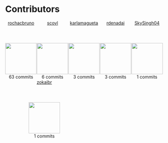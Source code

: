 # Contributors

<div class="grid" style="display: flex;">
    <article style="width: 250px;text-align: center;">
       <header style="text-align: center;"><a href="https://github.com/rochacbruno" target="_blank">rochacbruno</a></header>
       <a href="https://github.com/rochacbruno" target="_blank"><img src="https://avatars.githubusercontent.com/u/458654?v=4" style="width: 100px;"></a>
       <footer style="text-align: center;">63 commits</footer>
    </article>
    <article style="width: 250px;text-align: center;">
       <header style="text-align: center;"><a href="https://github.com/scovl" target="_blank">scovl</a></header>
       <a href="https://github.com/scovl" target="_blank"><img src="https://avatars.githubusercontent.com/u/1684061?v=4" style="width: 100px;"></a>
       <footer style="text-align: center;">6 commits</footer>
    </article>
    <article style="width: 250px;text-align: center;">
       <header style="text-align: center;"><a href="https://github.com/karlamagueta" target="_blank">karlamagueta</a></header>
       <a href="https://github.com/karlamagueta" target="_blank"><img src="https://avatars.githubusercontent.com/u/64945344?v=4" style="width: 100px;"></a>
       <footer style="text-align: center;">3 commits</footer>
    </article>
    <article style="width: 250px;text-align: center;">
       <header style="text-align: center;"><a href="https://github.com/rdenadai" target="_blank">rdenadai</a></header>
       <a href="https://github.com/rdenadai" target="_blank"><img src="https://avatars.githubusercontent.com/u/917516?v=4" style="width: 100px;"></a>
       <footer style="text-align: center;">3 commits</footer>
    </article>
    <article style="width: 250px;text-align: center;">
       <header style="text-align: center;"><a href="https://github.com/SkySingh04" target="_blank">SkySingh04</a></header>
       <a href="https://github.com/SkySingh04" target="_blank"><img src="https://avatars.githubusercontent.com/u/114267538?v=4" style="width: 100px;"></a>
       <footer style="text-align: center;">1 commits</footer>
    </article>
</div>
<div class="grid" style="display: flex;">
    <article style="width: 250px;text-align: center;">
       <header style="text-align: center;"><a href="https://github.com/zokaibr" target="_blank">zokaibr</a></header>
       <a href="https://github.com/zokaibr" target="_blank"><img src="https://avatars.githubusercontent.com/u/8548385?v=4" style="width: 100px;"></a>
       <footer style="text-align: center;">1 commits</footer>
    </article>
</div>
